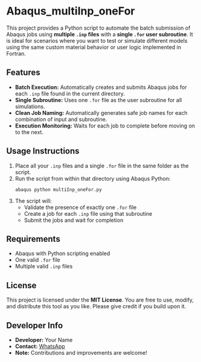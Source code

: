 </head>
<body>
  <h1>Abaqus_multiInp_oneFor</h1>

  <p>This project provides a Python script to automate the batch submission of Abaqus jobs using <strong>multiple <code>.inp</code> files</strong> with a <strong>single <code>.for</code> user subroutine</strong>. It is ideal for scenarios where you want to test or simulate different models using the same custom material behavior or user logic implemented in Fortran.</p>

  <h2>Features</h2>
  <ul>
    <li><strong>Batch Execution:</strong> Automatically creates and submits Abaqus jobs for each <code>.inp</code> file found in the current directory.</li>
    <li><strong>Single Subroutine:</strong> Uses one <code>.for</code> file as the user subroutine for all simulations.</li>
    <li><strong>Clean Job Naming:</strong> Automatically generates safe job names for each combination of input and subroutine.</li>
    <li><strong>Execution Monitoring:</strong> Waits for each job to complete before moving on to the next.</li>
  </ul>

  <h2>Usage Instructions</h2>
  <ol>
    <li>Place all your <code>.inp</code> files and a single <code>.for</code> file in the same folder as the script.</li>
    <li>Run the script from within that directory using Abaqus Python:
      <pre><code>abaqus python multiInp_oneFor.py</code></pre>
    </li>
    <li>The script will:
      <ul>
        <li>Validate the presence of exactly one <code>.for</code> file</li>
        <li>Create a job for each <code>.inp</code> file using that subroutine</li>
        <li>Submit the jobs and wait for completion</li>
      </ul>
    </li>
  </ol>

  <h2>Requirements</h2>
  <ul>
    <li>Abaqus with Python scripting enabled</li>
    <li>One valid <code>.for</code> file</li>
    <li>Multiple valid <code>.inp</code> files</li>
  </ul>

  <h2>License</h2>
  <p>This project is licensed under the <strong>MIT License</strong>. You are free to use, modify, and distribute this tool as you like. Please give credit if you build upon it.</p>

  <h2>Developer Info</h2>
  <ul>
    <li><strong>Developer:</strong> Your Name</li>
    <li><strong>Contact:</strong> <a href="https://wa.me/+923440907874">WhatsApp</a></li>
    <li><strong>Note:</strong> Contributions and improvements are welcome!</li>
  </ul>
</body>
